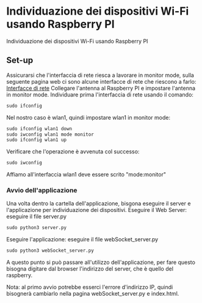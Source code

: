 # Individuazione dei dispositivi Wi-Fi usando Raspberry PI
Individuazione dei dispositivi Wi-Fi usando Raspberry PI

## Set-up
Assicurarsi che l'interfaccia di rete riesca a lavorare in monitor mode, sulla seguente pagina web ci sono alcune interfacce di rete che riescono a farlo:
[Interfacce di rete](https://null-byte.wonderhowto.com/how-to/buy-best-wireless-network-adapter-for-wi-fi-hacking-2019-0178550)
Collegare l'antenna al Raspberry PI e impostare l'antenna in monitor mode.
Individuare prima l'interfaccia di rete usando il comando:
```python
sudo ifconfig
```
Nel nostro caso è wlan1, quindi impostare wlan1 in monitor mode:
```python
sudo ifconfig wlan1 down
sudo iwconfig wlan1 mode monitor
sudo ifconfig wlan1 up
```
Verificare che l'operazione è avvenuta col successo:
```python
sudo iwconfig
```
Affiamo all'interfaccia wlan1 deve essere scrito "mode:monitor"
### Avvio dell'applicazione
Una volta dentro la cartella dell'applicazione, bisgona eseguire il server e l'applicazione per individuazione dei dispositivi.
Eseguire il Web Server: eseguire il file server.py
```python
sudo python3 server.py
```
Eseguire l'applicazione: eseguire il file webSocket_server.py
```python
sudo python3 webSocket_server.py
```
A questo punto si può passare all'utilizzo dell'applicazione, per fare questo bisogna digitare dal browser l'indirizzo del server, che è quello del raspberry.

Nota: al primo avvio potrebbe esserci l'errore d'indirizzo IP, quindi bisognerà cambiarlo nella pagina webSocket_server.py e index.html.
